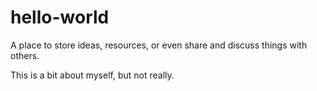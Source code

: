 # hello-world
A place to store ideas, resources, or even share and discuss things with others.

This is a bit about myself, but not really.
